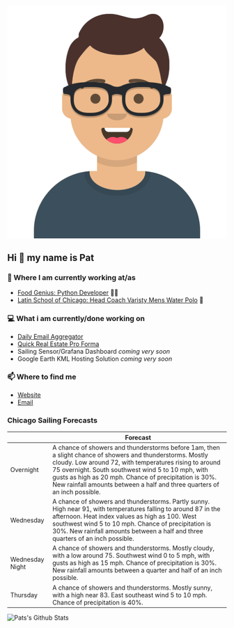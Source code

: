 [![Social banner for p-j-falconer](https://raw.githubusercontent.com/P-J-FALCONER/P-J-FALCONER/master/assets/avataaars.svg)](https://patfalconer.com/)
## Hi :wave: my name is Pat

### 💼 Where I am currently working at/as
- [Food Genius: Python Developer](https://getfoodgenius.com/) 🍔🐍
- [Latin School of Chicago: Head Coach Varisty Mens Water Polo](https://www.latinschool.org/) 🤽


### 💻 What i am currently/done working on
 - [Daily Email Aggregator](https://github.com/P-J-FALCONER/dott_daily_mail)
 - [Quick Real Estate Pro Forma](https://github.com/P-J-FALCONER/henry)
 - Sailing Sensor/Grafana Dashboard *coming very soon*
 - Google Earth KML Hosting Solution *coming very soon*

### 📫 Where to find me
 - [Website](https://patfalconer.com/)
 - [Email](mailto:patrick.j.falconer@gmail.com)


### Chicago Sailing Forecasts
|   | Forecast  |
|---|---|
| Overnight | A chance of showers and thunderstorms before 1am, then a slight chance of showers and thunderstorms. Mostly cloudy. Low around 72, with temperatures rising to around 75 overnight. South southwest wind 5 to 10 mph, with gusts as high as 20 mph. Chance of precipitation is 30%. New rainfall amounts between a half and three quarters of an inch possible. |
| Wednesday | A chance of showers and thunderstorms. Partly sunny. High near 91, with temperatures falling to around 87 in the afternoon. Heat index values as high as 100. West southwest wind 5 to 10 mph. Chance of precipitation is 30%. New rainfall amounts between a half and three quarters of an inch possible. |
| Wednesday Night | A chance of showers and thunderstorms. Mostly cloudy, with a low around 75. Southwest wind 0 to 5 mph, with gusts as high as 15 mph. Chance of precipitation is 30%. New rainfall amounts between a quarter and half of an inch possible. |
| Thursday | A chance of showers and thunderstorms. Mostly sunny, with a high near 83. East southeast wind 5 to 10 mph. Chance of precipitation is 40%. |

![Pats's Github Stats](https://github-readme-stats.vercel.app/api?username=p-j-falconer&show_icons=true&theme=radical)
